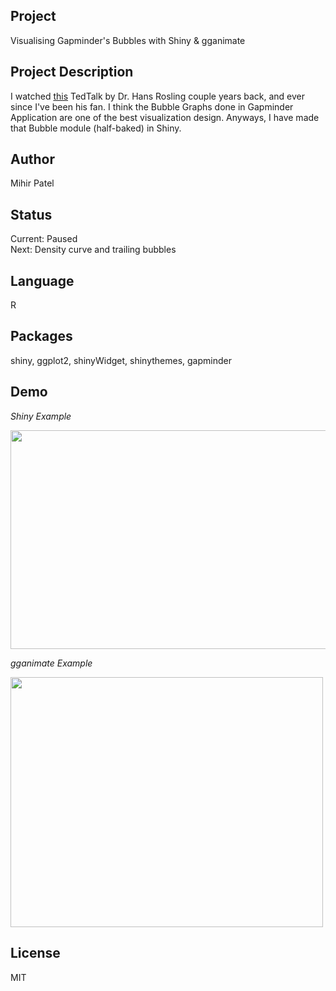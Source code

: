 Project
-------
Visualising Gapminder's Bubbles with Shiny & gganimate

Project Description
--------------------
I watched [this](https://www.ted.com/talks/hans_rosling_the_best_stats_you_ve_ever_seen?language=en) TedTalk by Dr. Hans Rosling couple years back, and ever since I've been his fan. I think the Bubble Graphs done in Gapminder Application are one of the best visualization design. Anyways, I have made that Bubble module (half-baked) in Shiny. 

Author
-------
Mihir Patel

Status
------
Current: Paused     
Next: Density curve and trailing bubbles   

Language
---------
R

Packages
---------
shiny, ggplot2, shinyWidget, shinythemes, gapminder

Demo
------
*Shiny Example*

<img src="https://github.com/opendatasurgeon/gapminder_shiny_app_R/blob/master/demo/shinyDemo.gif" width="810" height="350" />

*gganimate Example*

<img src="https://github.com/opendatasurgeon/gapminder_shiny_app_R/blob/master/demo/animatedDemo.gif" width="500" height="400" />

License
--------
MIT
